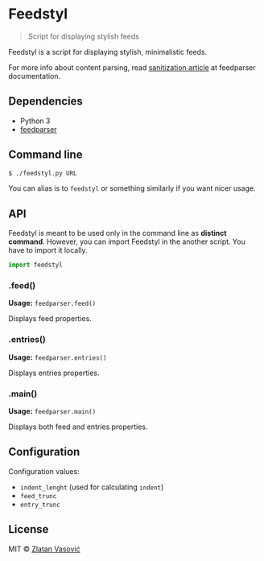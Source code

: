 # Feedstyl

> Script for displaying stylish feeds

Feedstyl is a script for displaying stylish, minimalistic feeds.

For more info about content parsing, read
[sanitization article](http://pythonhosted.org/feedparser/html-sanitization.html)
at feedparser documentation.

## Dependencies

- Python 3
- [feedparser](http://code.google.com/p/feedparser/)

## Command line

```bash
$ ./feedstyl.py URL
```

You can alias is to `feedstyl` or something similarly if you want nicer usage.

## API

Feedstyl is meant to be used only in the command line as **distinct command**.
However, you can import Feedstyl in the another script. You have to import it
locally.

```py
import feedstyl
```

### .feed()

**Usage:** `feedparser.feed()`

Displays feed properties.

### .entries()

**Usage:** `feedparser.entries()`

Displays entries properties.

### .main()

**Usage:** `feedparser.main()`

Displays both feed and entries properties.

## Configuration

Configuration values:

- `indent_lenght` (used for calculating `indent`)
- `feed_trunc`
- `entry_trunc`

## License

MIT &copy; [Zlatan Vasović](https://github.com/ZDroid)
